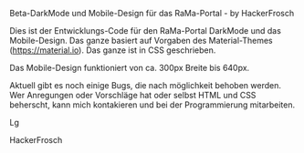 Beta-DarkMode und Mobile-Design für das RaMa-Portal - by HackerFrosch



Dies ist der Entwicklungs-Code für den RaMa-Portal DarkMode und das Mobile-Design. Das ganze basiert auf Vorgaben des Material-Themes (https://material.io). 
Das ganze ist in CSS geschrieben.

Das Mobile-Design funktioniert von ca. 300px Breite bis 640px. 

Aktuell gibt es noch einige Bugs, die nach möglichkeit behoben werden.
Wer Anregungen oder Vorschläge hat oder selbst HTML und CSS beherscht, kann mich kontakieren und bei der Programmierung mitarbeiten.



Lg

HackerFrosch
